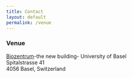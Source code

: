 ```yaml
---
title: Contact
layout: default
permalink: /venue
---
```



### Venue
<p>
<a href="https://www.google.com/maps/place/Biozentrum+University+of+Basel/@47.5642338,7.5809082,15z/data=!4m5!3m4!1s0x0:0x850b8df911af1a74!8m2!3d47.5644035!4d7.5811679">Biozentrum</a>-the new building- University of Basel<br />
Spitalstrasse 41<br />
4056 Basel, Switzerland<br />
</p>


